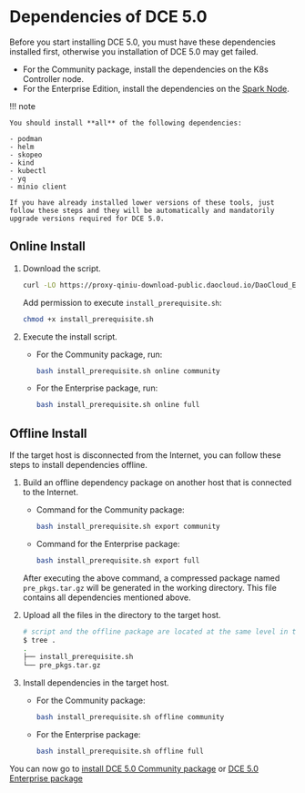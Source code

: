 # Dependencies of DCE 5.0

Before you start installing DCE 5.0, you must have these dependencies installed first, otherwise you installation of DCE 5.0 may get failed.

- For the Community package, install the dependencies on the K8s Controller node.
- For the Enterprise Edition, install the dependencies on the [Spark Node](./commercial/deploy-arch.md).

!!! note
    
    You should install **all** of the following dependencies:

    - podman
    - helm
    - skopeo
    - kind
    - kubectl
    - yq
    - minio client
    
    If you have already installed lower versions of these tools, just follow these steps and they will be automatically and mandatorily upgrade versions required for DCE 5.0.

## Online Install

1. Download the script.

    ```bash
    curl -LO https://proxy-qiniu-download-public.daocloud.io/DaoCloud_Enterprise/dce5/install_prerequisite.sh
    ```

    Add permission to execute `install_prerequisite.sh`:

    ```bash
    chmod +x install_prerequisite.sh
    ```

2. Execute the install script.

    - For the Community package, run:

        ```bash
        bash install_prerequisite.sh online community
        ```

    - For the Enterprise package, run:

        ```bash
        bash install_prerequisite.sh online full
        ```

## Offline Install

If the target host is disconnected from the Internet, you can follow these steps to install dependencies offline.

1. Build an offline dependency package on another host that is connected to the Internet.

    - Command for the Community package:

        ```bash
        bash install_prerequisite.sh export community
        ```

    - Command for the Enterprise package:

        ```bash
        bash install_prerequisite.sh export full
        ```

    After executing the above command, a compressed package named `pre_pkgs.tar.gz` will be generated in the working directory. This file contains all dependencies mentioned above.

2. Upload all the files in the directory to the target host.

    ```bash
    # script and the offline package are located at the same level in the directory.
    $ tree .
    .
    ├── install_prerequisite.sh
    └── pre_pkgs.tar.gz
    ```

3. Install dependencies in the target host.

    - For the Community package:

        ```bash
        bash install_prerequisite.sh offline community
        ```

    - For the Enterprise package:

        ```bash
        bash install_prerequisite.sh offline full
        ```

You can now go to [install DCE 5.0 Community package](community/resources.md) or [DCE 5.0 Enterprise package](commercial/deploy-requirements.md)
